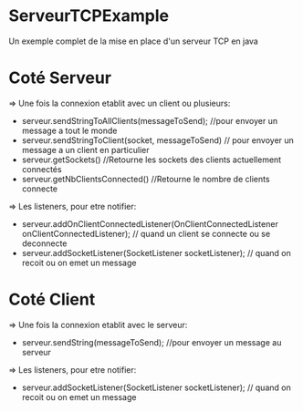 # ServeurTCPExample
Un exemple complet de la mise en place d'un serveur TCP en java

# Coté Serveur

=> Une fois la connexion etablit avec un client ou plusieurs:

-  serveur.sendStringToAllClients(messageToSend); //pour envoyer un message a tout le monde
-  serveur.sendStringToClient(socket, messageToSend) // pour envoyer un message a un client en particulier
-  serveur.getSockets() //Retourne les sockets des clients actuellement connectés
-  serveur.getNbClientsConnected() //Retourne le nombre de clients connecte

=> Les listeners, pour etre notifier:

-  serveur.addOnClientConnectedListener(OnClientConnectedListener onClientConnectedListener);  // quand un client se connecte ou se deconnecte
 -  serveur.addSocketListener(SocketListener socketListener); // quand on recoit ou on emet un message
 
 # Coté Client

=> Une fois la connexion etablit avec le serveur:

-  serveur.sendString(messageToSend); //pour envoyer un message au serveur

=> Les listeners, pour etre notifier:

-  serveur.addSocketListener(SocketListener socketListener); // quand on recoit ou on emet un message

 


